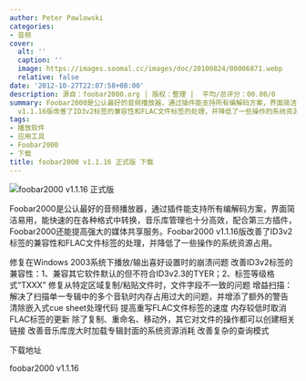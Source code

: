 ```yaml
---
author: Peter Pawlowski
categories:
- 音频
cover:
  alt: ''
  caption: ''
  image: https://images.soomal.cc/images/doc/20100824/00006871.webp
  relative: false
date: '2012-10-27T22:07:58+08:00'
description: 源自：foobar2000.org | 版权：整理 |  平均/总评分：00.00/0
summary: Foobar2000是公认最好的音频播放器，通过插件能支持所有编解码方案，界面简洁易用，能快速的在各种格式中转换，音乐库管理也十分高效，配合第三方插件，Foobar2000还能提高强大的媒体共享服务。Foobar2000
  v1.1.16版改善了ID3v2标签的兼容性和FLAC文件标签的处理，并降低了一些操作的系统资源占用。
tags:
- 播放软件
- 应用工具
- Foobar2000
- 下载
title: foobar2000 v1.1.16 正式版 下载
---
```


![foobar2000 v1.1.16 正式版](https://images.soomal.cc/images/doc/20121027/00023930.webp)



Foobar2000是公认最好的音频播放器，通过插件能支持所有编解码方案，界面简洁易用，能快速的在各种格式中转换，音乐库管理也十分高效，配合第三方插件，Foobar2000还能提高强大的媒体共享服务。Foobar2000 v1.1.16版改善了ID3v2标签的兼容性和FLAC文件标签的处理，并降低了一些操作的系统资源占用。



修复在Windows 2003系统下播放/输出喜好设置时的崩溃问题
改善ID3v2标签的兼容性：1、兼容其它软件默认的但不符合ID3v2.3的TYER；2、标签等级格式“TXXX”
修复从特定区域复制/粘贴文件时，文件字段不一致的问题
增益扫描：解决了扫描单一专辑中的多个音轨时内存占用过大的问题，并增添了额外的警告
清除嵌入式cue sheet处理代码
提高重写FLAC文件标签的速度
内存较低时取消FLAC标签的更新
除了复制、重命名、移动外，其它对文件的操作都可以创建相关链接
改善音乐库庞大时加载专辑封面的系统资源消耗
改善复杂的查询模式



下载地址



foobar2000 
v1.1.16